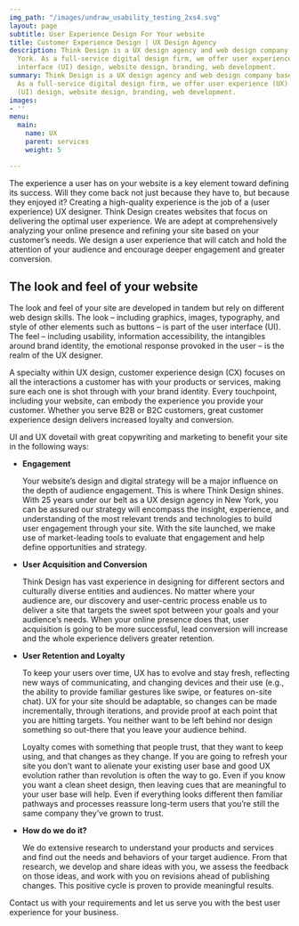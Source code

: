 ```yaml
---
img_path: "/images/undraw_usability_testing_2xs4.svg"
layout: page
subtitle: User Experience Design For Your website
title: Customer Experience Design | UX Design Agency
description: Think Design is a UX design agency and web design company based in New
  York. As a full-service digital design firm, we offer user experience (UX) and user
  interface (UI) design, website design, branding, web development.
summary: Think Design is a UX design agency and web design company based in New York.
  As a full-service digital design firm, we offer user experience (UX) and user interface
  (UI) design, website design, branding, web development.
images:
- ''
menu:
  main:
    name: UX
    parent: services
    weight: 5

---
```

The experience a user has on your website is a key element toward defining its success. Will they come back not just because they have to, but because they enjoyed it? Creating a high-quality experience is the job of a (user experience) UX designer. Think Design creates websites that focus on delivering the optimal user experience. We are adept at comprehensively analyzing your online presence and refining your site based on your customer’s needs. We design a user experience that will catch and hold the attention of your audience and encourage deeper engagement and greater conversion.

## The look and feel of your website
The look and feel of your site are developed in tandem but rely on different web design skills. The look – including graphics, images, typography, and style of other elements such as buttons – is part of the user interface (UI). The feel – including usability, information accessibility, the intangibles around brand identity, the emotional response provoked in the user – is the realm of the UX designer.


A specialty within UX design, customer experience design (CX) focuses on all the interactions a customer has with your products or services, making sure each one is shot through with your brand identity. Every touchpoint, including your website, can embody the experience you provide your customer. Whether you serve B2B or B2C customers, great customer experience design delivers increased loyalty and conversion. 

UI and UX dovetail with great copywriting and marketing to benefit your site in the following ways:

* **Engagement**

  Your website’s design and digital strategy will be a major influence on the depth of audience engagement. This is where Think Design shines. With 25 years under our belt as a UX design agency in New York, you can be assured our strategy will encompass the insight, experience, and understanding of the most relevant trends and technologies to build user engagement through your site. With the site launched, we make use of market-leading tools to evaluate that engagement and help define opportunities and strategy.

* **User Acquisition and Conversion**

  Think Design has vast experience in designing for different sectors and culturally diverse entities and audiences. No matter where your audience are, our discovery and user-centric process enable us to deliver a site that targets the sweet spot between your goals and your audience’s needs. When your online presence does that, user acquisition is going to be more successful, lead conversion will increase and the whole experience delivers greater retention.

* **User Retention and Loyalty**

  To keep your users over time, UX has to evolve and stay fresh, reflecting new ways of communicating, and changing devices and their use (e.g., the ability to provide familiar gestures like swipe, or features on-site chat). UX for your site should be adaptable, so changes can be made incrementally, through iterations, and provide proof at each point that you are hitting targets. You neither want to be left behind nor design something so out-there that you leave your audience behind.

  Loyalty comes with something that people trust, that they want to keep using, and that changes as they change. If you are going to refresh your site you don’t want to alienate your existing user base and good UX evolution rather than revolution is often the way to go. Even if you know you want a clean sheet design, then leaving cues that are meaningful to your user base will help. Even if everything looks different then familiar pathways and processes reassure long-term users that you’re still the same company they’ve grown to trust.

* **How do we do it?**

  We do extensive research to understand your products and services and find out the needs and behaviors of your target audience. From that research, we develop and share ideas with you, we assess the feedback on those ideas, and work with you on revisions ahead of publishing changes. This positive cycle is proven to provide meaningful results.  

Contact us with your requirements and let us serve you with the best user experience for your business.